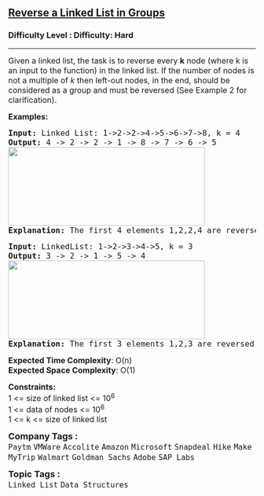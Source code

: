 <h2><a href="https://www.geeksforgeeks.org/problems/reverse-a-linked-list-in-groups-of-given-size/0">Reverse a Linked List in Groups</a></h2><h3>Difficulty Level : Difficulty: Hard</h3><hr><div class="problems_problem_content__Xm_eO"><p><span style="font-size: 12pt;">Given a linked list, the task is to reverse every <strong>k</strong> node (where k is an input to the function) in the linked list. If the number of nodes is not a multiple of <em>k</em>&nbsp;then left-out nodes, in the end, should be considered as a group and must be&nbsp;reversed (See Example 2 for clarification).</span></p>
<p><span style="font-size: 12pt;"><strong>Examples:</strong></span></p>
<pre><span style="font-size: 12pt;"><strong>Input: </strong>Linked List: 1-&gt;2-&gt;2-&gt;4-&gt;5-&gt;6-&gt;7-&gt;8, k = 4
<strong>Output: </strong>4 -&gt; 2 -&gt; 2 -&gt; 1 -&gt; 8 -&gt; 7 -&gt; 6 -&gt; 5 <br><img src="https://media.geeksforgeeks.org/img-practice/prod/addEditProblem/700013/Web/Other/blobid0_1723298986.png" width="400" height="160"><br><strong>Explanation:</strong> The first 4 elements 1,2,2,4 are reversed first and then the next 4 elements 5,6,7,8. Hence, the resultant linked list is 4-&gt;2-&gt;2-&gt;1-&gt;8-&gt;7-&gt;6-&gt;5.
</span></pre>
<pre><span style="font-size: 12pt;"><strong>Input: </strong>LinkedList: 1-&gt;2-&gt;3-&gt;4-&gt;5, k = 3
<strong>Output: </strong>3 -&gt; 2 -&gt; 1 -&gt; 5 -&gt; 4<br><img src="https://media.geeksforgeeks.org/img-practice/prod/addEditProblem/700013/Web/Other/blobid1_1723298995.png" width="400" height="160"><br><strong>Explanation: </strong>The first 3 elements 1,2,3 are reversed first and then element 4,5 are reversed. Hence, the resultant linked list is 3-&gt;2-&gt;1-&gt;5-&gt;4.
</span></pre>
<p><span style="font-size: 12pt;"><strong>Expected Time Complexity</strong>: O(n)<br><strong>Expected Space&nbsp;</strong></span><strong style="font-family: -apple-system, BlinkMacSystemFont, 'Segoe UI', Roboto, Oxygen, Ubuntu, Cantarell, 'Open Sans', 'Helvetica Neue', sans-serif; font-size: 16px;">Complexity</strong><span style="font-size: 12pt; font-family: -apple-system, BlinkMacSystemFont, 'Segoe UI', Roboto, Oxygen, Ubuntu, Cantarell, 'Open Sans', 'Helvetica Neue', sans-serif;">: O(1)</span></p>
<div><span style="font-size: 12pt;"><strong>Constraints:</strong></span></div>
<div><span style="font-size: 12pt;">1 &lt;= size of linked list &lt;= 10<sup>6</sup></span></div>
<div><span style="font-size: 16px;">1 &lt;= data of nodes &lt;= 10<sup>6</sup></span><br><span style="font-size: 12pt;">1 &lt;= k &lt;=&nbsp;<span style="font-family: -apple-system, BlinkMacSystemFont, 'Segoe UI', Roboto, Oxygen, Ubuntu, Cantarell, 'Open Sans', 'Helvetica Neue', sans-serif;">size of linked list</span><span style="font-family: -apple-system, BlinkMacSystemFont, 'Segoe UI', Roboto, Oxygen, Ubuntu, Cantarell, 'Open Sans', 'Helvetica Neue', sans-serif;">&nbsp;</span></span></div></div><p><span style=font-size:18px><strong>Company Tags : </strong><br><code>Paytm</code>&nbsp;<code>VMWare</code>&nbsp;<code>Accolite</code>&nbsp;<code>Amazon</code>&nbsp;<code>Microsoft</code>&nbsp;<code>Snapdeal</code>&nbsp;<code>Hike</code>&nbsp;<code>MakeMyTrip</code>&nbsp;<code>Walmart</code>&nbsp;<code>Goldman Sachs</code>&nbsp;<code>Adobe</code>&nbsp;<code>SAP Labs</code>&nbsp;<br><p><span style=font-size:18px><strong>Topic Tags : </strong><br><code>Linked List</code>&nbsp;<code>Data Structures</code>&nbsp;